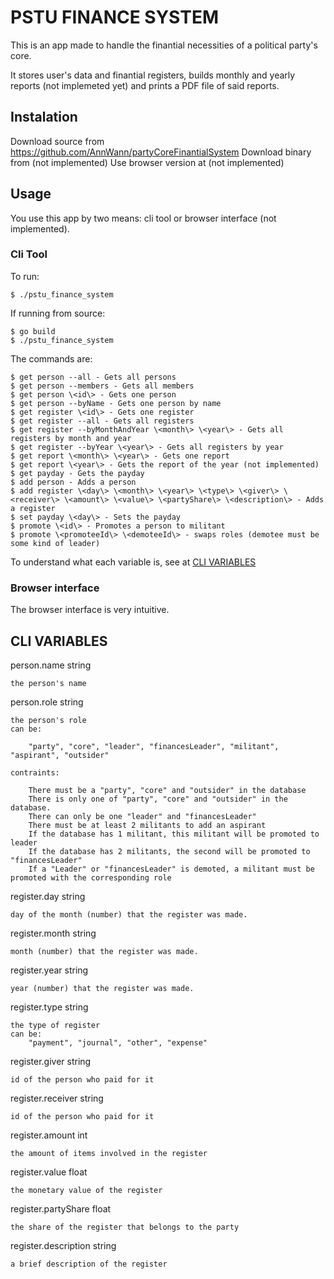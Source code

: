 # PSTU FINANCE SYSTEM

This is an app made to handle the finantial necessities of a political party's core.

It stores user's data and finantial registers, builds monthly and yearly reports (not implemeted yet) and prints a PDF file of said reports.

## Instalation

Download source from https://github.com/AnnWann/partyCoreFinantialSystem
Download binary from (not implemented)
Use browser version at (not implemented)

## Usage

You use this app by two means: cli tool or browser interface (not implemented). 

### Cli Tool

To run:

    $ ./pstu_finance_system

If running from source:

    $ go build
    $ ./pstu_finance_system

The commands are:

    $ get person --all - Gets all persons
    $ get person --members - Gets all members
    $ get person \<id\> - Gets one person
    $ get person --byName - Gets one person by name
    $ get register \<id\> - Gets one register
    $ get register --all - Gets all registers
    $ get register --byMonthAndYear \<month\> \<year\> - Gets all registers by month and year
    $ get register --byYear \<year\> - Gets all registers by year
    $ get report \<month\> \<year\> - Gets one report
    $ get report \<year\> - Gets the report of the year (not implemented)
    $ get payday - Gets the payday
    $ add person - Adds a person
    $ add register \<day\> \<month\> \<year\> \<type\> \<giver\> \<receiver\> \<amount\> \<value\> \<partyShare\> \<description\> - Adds a register
    $ set payday \<day\> - Sets the payday
    $ promote \<id\> - Promotes a person to militant
    $ promote \<promoteeId\> \<demoteeId\> - swaps roles (demotee must be some kind of leader)

To understand what each variable is, see at [CLI VARIABLES](#cli-variables)

### Browser interface

The browser interface is very intuitive. 

## CLI VARIABLES

person.name string 

    the person's name

person.role string

    the person's role
    can be:

        "party", "core", "leader", "financesLeader", "militant", "aspirant", "outsider"

    contraints:

        There must be a "party", "core" and "outsider" in the database
        There is only one of "party", "core" and "outsider" in the database.
        There can only be one "leader" and "financesLeader"
        There must be at least 2 militants to add an aspirant
        If the database has 1 militant, this militant will be promoted to leader
        If the database has 2 militants, the second will be promoted to "financesLeader"
        If a "Leader" or "financesLeader" is demoted, a militant must be promoted with the corresponding role

register.day string

    day of the month (number) that the register was made. 

register.month string

    month (number) that the register was made. 

register.year string

    year (number) that the register was made. 

register.type string

    the type of register
    can be: 
        "payment", "journal", "other", "expense"

register.giver string

    id of the person who paid for it

register.receiver string

    id of the person who paid for it

register.amount int

    the amount of items involved in the register

register.value float

    the monetary value of the register

register.partyShare float

    the share of the register that belongs to the party

register.description string

    a brief description of the register










